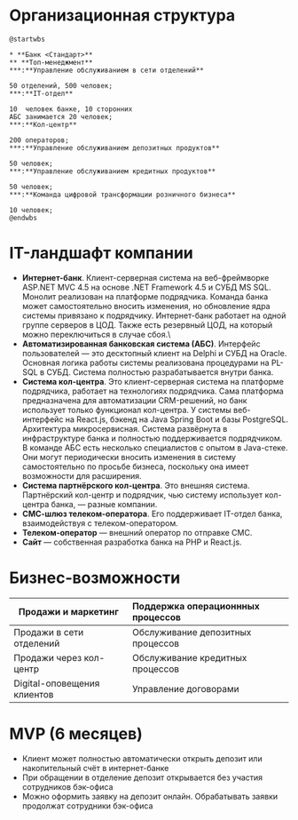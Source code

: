 # Организационная структура

```puml
@startwbs

* **Банк <Стандарт>**
** **Топ-менеджмент** 
***:**Управление обслуживанием в сети отделений**

50 отделений, 500 человек;
***:**IT-отдел**

10  человек банке, 10 сторонних
АБС занимается 20 человек;
***:**Кол-центр**

200 операторов;
***:**Управление обслуживанием депозитных продуктов**

50 человек;
***:**Управление обслуживанием кредитных продуктов**

50 человек;
***:**Команда цифровой трансформации розничного бизнеса**

10 человек;
@endwbs
```

# IT-ландшафт компании

- **Интернет-банк**. Клиент-серверная система на веб-фреймворке ASP.NET MVC 4.5 на основе .NET Framework 4.5 и СУБД MS
  SQL.
  Монолит реализован на платформе подрядчика. Команда банка может самостоятельно вносить изменения,
  но обновление ядра системы привязано к подрядчику. Интернет-банк работает на одной группе серверов в ЦОД.
  Также есть резервный ЦОД, на который можно переключиться в случае сбоя.\
- **Автоматизированная банковская система (АБС)**. Интерфейс пользователей — это десктопный клиент на Delphi и СУБД на
  Oracle.
  Основная логика работы системы реализована процедурами на PL-SQL в СУБД. Система полностью разрабатывается внутри
  банка.
- **Система кол-центра**. Это клиент-серверная система на платформе подрядчика, работает на технологиях подрядчика.
  Сама платформа предназначена для автоматизации CRM-решений, но банк использует только функционал кол-центра.
  У системы веб-интерфейс на React.js, бэкенд на Java Spring Boot и базы PostgreSQL. Архитектура микросервисная.
  Система развёрнута в инфраструктуре банка и полностью поддерживается подрядчиком.
  В команде АБС есть несколько специалистов с опытом в Java-стеке.
  Они могут периодически вносить изменения в систему самостоятельно по просьбе бизнеса, поскольку она имеет возможности
  для расширения.
- **Система партнёрского кол-центра**. Это внешняя система.
  Партнёрский кол-центр и подрядчик, чью систему использует кол-центра банка, — разные компании.
- **СМС-шлюз телеком-оператора**. Его поддерживает IT-отдел банка, взаимодействуя с телеком-оператором.
- **Телеком-оператор** — внешний оператор по отправке СМС.
- **Сайт** — собственная разработка банка на PHP и React.js.

# Бизнес-возможности

| Продажи и маркетинг         | Поддержка операционнных процессов |
|-----------------------------|:----------------------------------|
| Продажи в сети отделений    | Обслуживание депозитных процессов |
| Продажи через кол-центр     | Обслуживание кредитных процессов  |
| Digital-оповещения клиентов | Управление договорами             |

# MVP (6 месяцев)
- Клиент может полностью автоматически открыть депозит или накопительный счёт в интернет-банке
- При обращении в отделение депозит открывается без участия сотрудников бэк-офиса
- Можно оформить заявку на депозит онлайн. Обрабатывать заявки продолжат сотрудники бэк-офиса